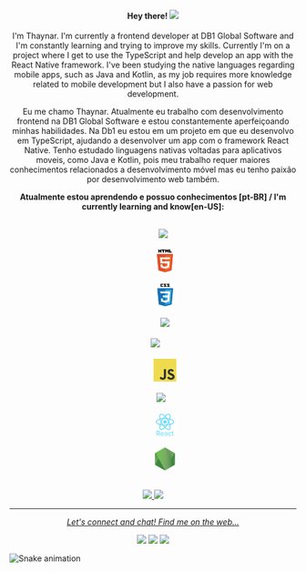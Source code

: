<h4 align="center"> Hey there! <img src="https://raw.githubusercontent.com/verma-anushka/verma-anushka/master/gifs/wave.gif" width="30px"></h4>

<p align='center'>I'm Thaynar. I'm currently a frontend developer at DB1 Global Software and I'm constantly learning and trying to improve my skills. Currently I'm on a project where I get to use the TypeScript and help develop an app with the React Native framework. I've been studying the native languages regarding mobile apps, such as Java and Kotlin, as my job requires more knowledge related to mobile development but I also have a passion for web development.</p>

<p align='center'>Eu me chamo Thaynar. Atualmente eu trabalho com desenvolvimento frontend na DB1 Global Software e estou constantemente aperfeiçoando minhas habilidades. Na Db1 eu estou em um projeto em que eu desenvolvo em TypeScript, ajudando a desenvolver um app com o framework React Native. Tenho estudado linguagens nativas voltadas para aplicativos moveis, como Java e Kotlin, pois meu trabalho requer maiores conhecimentos relacionados a desenvolvimento móvel mas eu tenho paixão por desenvolvimento web também.</p>

**<div align="center">Atualmente estou aprendendo e possuo conhecimentos [pt-BR] / I'm currently learning and know[en-US]:</div>**

<p align="center">
<div align="center">
  <p>  
    <code>
     <img  height="40" src="https://cdn.jsdelivr.net/gh/devicons/devicon/icons/java/java-original-wordmark.svg" />
    </code>
    <code>
      <img height="40" src="https://raw.githubusercontent.com/github/explore/80688e429a7d4ef2fca1e82350fe8e3517d3494d/topics/html/html.png">
    </code>
    <code>
      <img height="40" src="https://raw.githubusercontent.com/github/explore/80688e429a7d4ef2fca1e82350fe8e3517d3494d/topics/css/css.png">
    </code>
    <code>
      <img height="40" src="https://cdn.jsdelivr.net/gh/devicons/devicon/icons/android/android-original.svg" />
    </code>    
    <code>
         <img  height="40" src="https://cdn.jsdelivr.net/gh/devicons/devicon/icons/typescript/typescript-original.svg" />        
    </code> 
    <code>
      <img height="40" src="https://raw.githubusercontent.com/github/explore/80688e429a7d4ef2fca1e82350fe8e3517d3494d/topics/javascript/javascript.png">
    </code>
     <code>
    <img height="40" src="https://cdn.jsdelivr.net/gh/devicons/devicon/icons/kotlin/kotlin-original.svg" />
    </code>         
    <code>
      <img height="40" src="https://raw.githubusercontent.com/devicons/devicon/master/icons/react/react-original-wordmark.svg">
    </code>
    <code>
      <img height="40" src="https://raw.githubusercontent.com/github/explore/80688e429a7d4ef2fca1e82350fe8e3517d3494d/topics/nodejs/nodejs.png">
    </code>
  </p>
</div>


<div align='center'>
  <a href="https://github.com/thaynarbo">
  <img height="180em" src="https://github-readme-stats.vercel.app/api?username=thaynarbo&show_icons=true&theme=dracula&include_all_commits=true&count_private=true"/>                 <img height="180em" src="https://github-readme-stats.vercel.app/api/top-langs/?username=thaynarbo&layout=compact&langs_count=7&theme=dracula"/>
</div>





---



<p align="center">
  <i>Let's connect and chat! Find me on the web...</i></p>
<div align='center'>
  <a href="https://instagram.com/thaynarbrn" target="_blank"><img src="https://img.shields.io/badge/-Instagram-%23E4405F?style=for-the-badge&logo=instagram&logoColor=white" target="_blank"></a>
  <a href = "mailto:thaynarbo@gmail.com"><img src="https://img.shields.io/badge/-Gmail-%23333?style=for-the-badge&logo=gmail&logoColor=white" target="_blank"></a>
  <a href="https://www.linkedin.com/in/thaynar-brandão-45875016a" target="_blank"><img src="https://img.shields.io/badge/-LinkedIn-%230077B5?style=for-the-badge&logo=linkedin&logoColor=white" target="_blank"></a> 
  </div>
 
  ![Snake animation](https://github.com/thaynarbo/thaynarbo/blob/output/github-contribution-grid-snake.svg)
